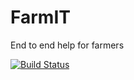 # FarmIT
End to end help for farmers 

[![Build Status](https://travis-ci.com/Sunhick/FarmIT.svg?token=V7oRpAyDFTA72Tjf3Srd&branch=master)](https://travis-ci.org/Sunhick/FarmIT)
